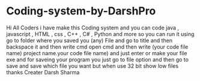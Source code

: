 # Coding-system-by-DarshPro
Hi All Coders i have make this Coding system and you can code java , javascript , HTML , css , C++ , C# , Python and more so you can run it using go to folder where you saved you (any) File and go to title and then backspace it and then write cmd open cmd and then write (your code file name) project name.your code file name) and just enter or make your file exe and for saveing your program you just go to file option and then go to save and save which file you want but when use 32 bit show low files  thanks Creater Darsh Sharma
